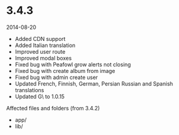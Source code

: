 # 3.4.3

2014-08-20

- Added CDN support
- Added Italian translation
- Improved user route
- Improved modal boxes
- Fixed bug with Peafowl grow alerts not closing
- Fixed bug with create album from image
- Fixed bug with admin create user
- Updated French, Finnish, German, Persian Russian and Spanish translations
- Updated G\ to 1.0.15

Affected files and folders (from 3.4.2)

- app/
- lib/
